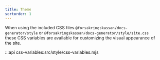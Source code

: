 ```yaml
---
title: Theme
sortorder: 1
---
```


When using the included CSS files `@forsakringskassan/docs-generator/style` or `@forsakringskassan/docs-generator/style/site.css` these CSS variables are available for customizing the visual appearance of the site.

:::api
css-variables:src/style/css-variables.mjs
